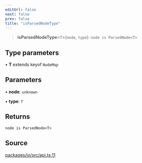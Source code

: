```yaml
---
editUrl: false
next: false
prev: false
title: "isParsedNodeType"
---
```


> **isParsedNodeType**\<`T`\>(`node`, `type`): `node is ParsedNode<T>`

## Type parameters

• **T** extends keyof `NodeMap`

## Parameters

• **node**: `unknown`

• **type**: `T`

## Returns

`node is ParsedNode<T>`

## Source

[packages/io/src/api.ts:11](https://github.com/nodenogg-in/alpha-p2p/blob/eef58d6a6d6a6f76abda4ba5686a340e45c0c40b/packages/io/src/api.ts#L11)
